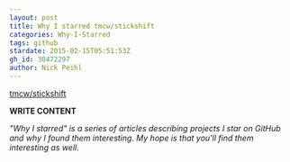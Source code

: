 ```yaml
---
layout: post
title: Why I starred tmcw/stickshift
categories: Why-I-Starred
tags: github
stardate: 2015-02-15T05:51:53Z
gh_id: 30472297
author: Nick Peihl
---
```


[tmcw/stickshift](star.repo.html_url)

**WRITE CONTENT**

*"Why I starred" is a series of articles describing projects I star on GitHub and why I found them interesting. My hope is that you'll find them interesting as well.*

